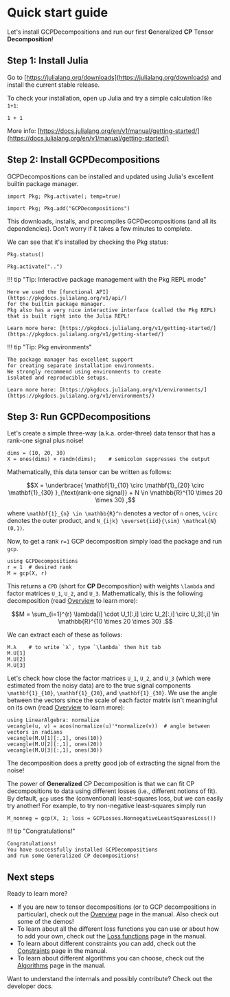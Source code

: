 # Quick start guide

Let's install GCPDecompositions
and run our first **G**eneralized **CP** Tensor **Decomposition**!

## Step 1: Install Julia

Go to [https://julialang.org/downloads](https://julialang.org/downloads)
and install the current stable release.

To check your installation,
open up Julia and try a simple calculation like `1+1`:
```@repl
1 + 1
```

More info: [https://docs.julialang.org/en/v1/manual/getting-started/](https://docs.julialang.org/en/v1/manual/getting-started/)

## Step 2: Install GCPDecompositions

GCPDecompositions can be installed and updated using
Julia's excellent builtin package manager.

```@setup install
import Pkg; Pkg.activate(; temp=true)
```

```@repl install
import Pkg; Pkg.add("GCPDecompositions")
```

This downloads, installs, and precompiles GCPDecompositions
(and all its dependencies).
Don't worry if it takes a few minutes to complete.

We can see that it's installed by checking the Pkg status:

```@repl install
Pkg.status()
```

```@setup install
Pkg.activate("..")
```

!!! tip "Tip: Interactive package management with the Pkg REPL mode"

    Here we used the [functional API](https://pkgdocs.julialang.org/v1/api/)
    for the builtin package manager.
    Pkg also has a very nice interactive interface (called the Pkg REPL)
    that is built right into the Julia REPL!

    Learn more here: [https://pkgdocs.julialang.org/v1/getting-started/](https://pkgdocs.julialang.org/v1/getting-started/)

!!! tip "Tip: Pkg environments"

    The package manager has excellent support
    for creating separate installation environments.
    We strongly recommend using environments to create
    isolated and reproducible setups.

    Learn more here: [https://pkgdocs.julialang.org/v1/environments/](https://pkgdocs.julialang.org/v1/environments/)

## Step 3: Run GCPDecompositions

Let's create a simple three-way (a.k.a. order-three) data tensor
that has a rank-one signal plus noise!

```@repl quickstart
dims = (10, 20, 30)
X = ones(dims) + randn(dims);    # semicolon suppresses the output
```

Mathematically,
this data tensor can be written as follows:

```math
X
=
\underbrace{
    \mathbf{1}_{10} \circ \mathbf{1}_{20} \circ \mathbf{1}_{30}
}_{\text{rank-one signal}}
+
N
\in
\mathbb{R}^{10 \times 20 \times 30}
,
```

where
``\mathbf{1}_{n} \in \mathbb{R}^n`` denotes a vector of ``n`` ones,
``\circ`` denotes the outer product,
and
``N_{ijk} \overset{iid}{\sim} \mathcal{N}(0,1)``.

Now, to get a rank ``r=1`` GCP decomposition simply load the package
and run `gcp`.

```@repl quickstart
using GCPDecompositions
r = 1  # desired rank
M = gcp(X, r)
```

This returns a `CPD` (short for **CP** **D**ecomposition)
with weights ``\lambda`` and factor matrices ``U_1``, ``U_2``, and ``U_3``.
Mathematically, this is the following decomposition
(read [Overview](@ref) to learn more):

```math
M
=
\sum_{i=1}^{r}
\lambda[i]
\cdot
U_1[:,i] \circ U_2[:,i] \circ U_3[:,i]
\in
\mathbb{R}^{10 \times 20 \times 30}
.
```

We can extract each of these as follows:

```@repl quickstart
M.λ    # to write `λ`, type `\lambda` then hit tab
M.U[1]
M.U[2]
M.U[3]
```

Let's check how close
the factor matrices ``U_1``, ``U_2``, and ``U_3``
(which were estimated from the noisy data)
are to the true signal components
``\mathbf{1}_{10}``, ``\mathbf{1}_{20}``, and ``\mathbf{1}_{30}``.
We use the angle between the vectors
since the scale of each factor matrix isn't meaningful on its own
(read [Overview](@ref) to learn more):

```@repl quickstart
using LinearAlgebra: normalize
vecangle(u, v) = acos(normalize(u)'*normalize(v))  # angle between vectors in radians
vecangle(M.U[1][:,1], ones(10))
vecangle(M.U[2][:,1], ones(20))
vecangle(M.U[3][:,1], ones(30))
```

The decomposition does a pretty good job
of extracting the signal from the noise!

The power of **Generalized** CP Decomposition
is that we can fit CP decompositions to data
using different losses (i.e., different notions of fit).
By default, `gcp` uses the (conventional) least-squares loss,
but we can easily try another!
For example,
to try non-negative least-squares simply run

```@repl quickstart
M_nonneg = gcp(X, 1; loss = GCPLosses.NonnegativeLeastSquaresLoss())
```

!!! tip "Congratulations!"

    Congratulations!
    You have successfully installed GCPDecompositions
    and run some Generalized CP decompositions!

## Next steps

Ready to learn more?

- If you are new to tensor decompositions (or to GCP decompositions in particular), check out the [Overview](@ref) page in the manual. Also check out some of the demos!
- To learn about all the different loss functions you can use or about how to add your own, check out the [Loss functions](@ref) page in the manual.
- To learn about different constraints you can add, check out the [Constraints](@ref) page in the manual.
- To learn about different algorithms you can choose, check out the [Algorithms](@ref) page in the manual.

Want to understand the internals and possibly contribute?
Check out the developer docs.
